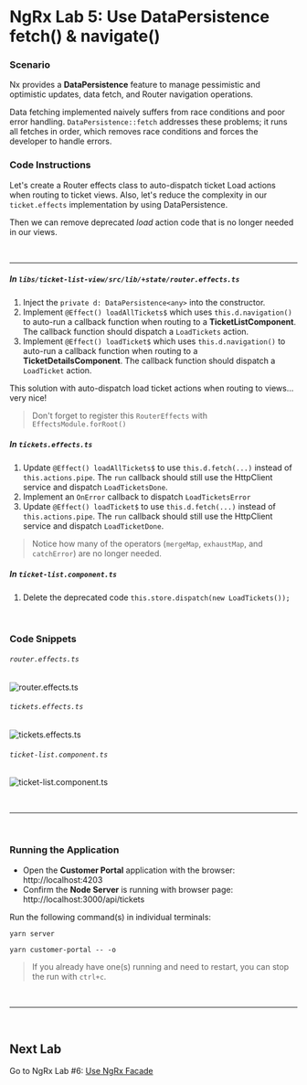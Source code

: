 # NgRx Lab 5: Use DataPersistence fetch() & navigate()


### Scenario

Nx provides a **DataPersistence** feature to manage pessimistic and optimistic updates, data fetch, and Router navigation operations.

Data fetching implemented naively suffers from race conditions and poor error handling. `DataPersistence::fetch` addresses these problems; 
it runs all fetches in order, which removes race conditions and forces the developer to handle errors.


### Code Instructions

Let's create a Router effects class to auto-dispatch ticket Load actions when routing to ticket views.
Also, let's reduce the complexity in our `ticket.effects` implementation by using DataPersistence. 

Then we can remove deprecated *load* action code that is no longer needed in our views. 

<br/>

----
  

##### In `libs/ticket-list-view/src/lib/+state/router.effects.ts`

1. Inject the `private d: DataPersistence<any>` into the constructor.
2. Implement `@Effect() loadAllTickets$` which uses `this.d.navigation()` to auto-run a callback function when routing to a **TicketListComponent**. The callback function should dispatch a `LoadTickets` action.
3. Implement `@Effect() loadTicket$` which uses `this.d.navigation()` to auto-run a callback function when routing to a **TicketDetailsComponent**. The callback function should dispatch a `LoadTicket` action.

This solution with auto-dispatch load ticket actions when routing to views... very nice! 

> Don't forget to register this `RouterEffects` with `EffectsModule.forRoot()` 

##### In `tickets.effects.ts`

1. Update `@Effect() loadAllTickets$` to use `this.d.fetch(...)` instead of `this.actions.pipe`. The `run` callback should still use the HttpClient service and dispatch `LoadTicketsDone`.
2. Implement an `OnError` callback to dispatch `LoadTicketsError`
3. Update `@Effect() loadTicket$` to use `this.d.fetch(...)` instead of `this.actions.pipe`. The `run` callback should still use the HttpClient service and dispatch `LoadTicketDone`.

> Notice how many of the operators (`mergeMap`, `exhaustMap`, and `catchError`) are no longer needed.

##### In `ticket-list.component.ts`

1. Delete the deprecated code `this.store.dispatch(new LoadTickets());`


<br/>

### Code Snippets

###### `router.effects.ts`

![router.effects.ts](https://user-images.githubusercontent.com/210413/47937862-2e779780-deb0-11e8-9d28-14812f93a3cb.png)

###### `tickets.effects.ts`

![tickets.effects.ts](https://user-images.githubusercontent.com/210413/47937875-3a635980-deb0-11e8-94b1-bce679c0107a.png)

###### `ticket-list.component.ts`

![ticket-list.component.ts](https://user-images.githubusercontent.com/210413/47937884-42bb9480-deb0-11e8-87dd-45de0135288b.png)


<br/>


----

<br/>

### Running the Application

*  Open the **Customer Portal** application with the browser: http://localhost:4203
*  Confirm the **Node Server** is running with browser page:  http://localhost:3000/api/tickets

Run the following command(s) in individual terminals:

```console
yarn server
```

```console
yarn customer-portal -- -o
```

> If you already have one(s) running and need to restart, you can stop the run with `ctrl+c`.


<br/>

----

<br/>


## Next Lab

Go to NgRx Lab #6: [Use NgRx Facade](lab-6.md)
